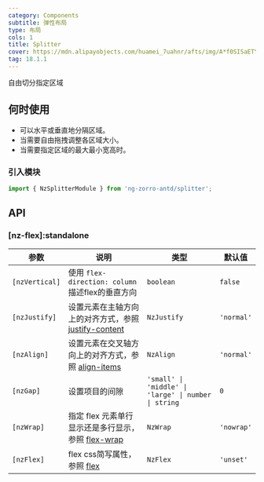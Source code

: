 ```yaml
---
category: Components
subtitle: 弹性布局
type: 布局
cols: 1
title: Splitter
cover: https://mdn.alipayobjects.com/huamei_7uahnr/afts/img/A*f0SISaETY0wAAAAAAAAAAAAADrJ8AQ/original
tag: 18.1.1
---
```


自由切分指定区域

## 何时使用

- 可以水平或垂直地分隔区域。
- 当需要自由拖拽调整各区域大小。
- 当需要指定区域的最大最小宽高时。

### 引入模块

```ts
import { NzSplitterModule } from 'ng-zorro-antd/splitter';
```

## API

### [nz-flex]:standalone

| 参数           | 说明                                                                                                                     | 类型                                                 | 默认值     |
| -------------- | ------------------------------------------------------------------------------------------------------------------------ | ---------------------------------------------------- | ---------- |
| `[nzVertical]` | 使用 `flex-direction: column`描述flex的垂直方向                                                                          | `boolean`                                            | `false`    |
| `[nzJustify]`  | 设置元素在主轴方向上的对齐方式，参照 [justify-content](https://developer.mozilla.org/zh-CN/docs/Web/CSS/justify-content) | `NzJustify`                                          | `'normal'` |
| `[nzAlign]`    | 设置元素在交叉轴方向上的对齐方式，参照 [align-items](https://developer.mozilla.org/zh-CN/docs/Web/CSS/align-items)       | `NzAlign`                                            | `'normal'` |
| `[nzGap]`      | 设置项目的间隙                                                                                                           | `'small' \| 'middle' \| 'large' \| number \| string` | `0`        |
| `[nzWrap]`     | 指定 flex 元素单行显示还是多行显示，参照 [flex-wrap](https://developer.mozilla.org/zh-CN/docs/Web/CSS/flex-wrap)         | `NzWrap`                                             | `'nowrap'` |
| `[nzFlex]`     | flex css简写属性，参照 [flex](https://developer.mozilla.org/zh-CN/docs/Web/CSS/flex)                                     | `NzFlex`                                             | `'unset'`  |
